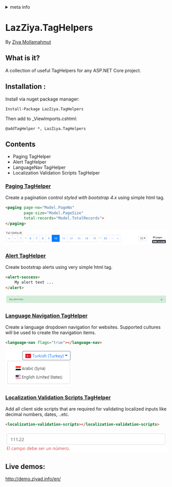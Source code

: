 <!-- meta tags details, will be assigned to meta tags inside header by js -->
<div id="meta-info">
<details><summary>meta info</summary>

> * Title: <i id="md-title">LazZiya.TagHelpers</i>
> * Keywords: <i id="md-keywords">asp.net-core, taghelpers, paging, alerts, language, dropdown, localization, valdiation, scripts</i>
> * Description: <i id="md-description">A collection of usefull tag helpers for every Asp.Net Core web app.</i>
> * Author: <i id="md-author">Ziya Mollamahmut</i>
> * Date: <i id="md-date">27-Mar-2020</i>
> * Image: <i id="md-image">https://github.com/LazZiya/Docs/raw/master/LazZiya.TagHelpers/v4.0/images/lazziya-tagheleprs-logo.png</i>
> * Image-alt: <i id="md-image-alt">LazZiya.TagHelpers Logo</i>
> * Version: <i id="md-version">v4.0</i>

</details>
</div>

# LazZiya.TagHelpers

By [Ziya Mollamahmut](https://github.com/LazZiya)

## What is it?
A collection of useful TagHelpers for any ASP.NET Core project.

## Installation :

Install via nuget package manager:
````
Install-Package LazZiya.TagHelpers
````

Then add to _ViewImports.cshtml:
````razor
@addTagHelper *, LazZiya.TagHelpers
````

## Contents
- Paging TagHelper
- Alert TagHelper
- LanguageNav TagHelper
- Localization Validation Scripts TagHelper

### [Paging TagHelper][1]
Create a pagination control _styled with bootstrap 4.x_ using simple html tag.

````html
<paging page-no="Model.PageNo" 
        page-size="Model.PageSize"
        total-records="Model.TotalRecords">
</paging>
````
[![PagingTagHelper default](https://github.com/LazZiya/Docs/raw/master/LazZiya.TagHelpers/v4.0/images/paging-tag-helper-full.PNG)][1]

### [Alert TagHelper ][2]
Create bootstrap alerts using very simple html tag.

````html
<alert-success>
    My alert text ...
</alert>
````
[![AlertTagHelper - success](https://github.com/LazZiya/Docs/raw/master/LazZiya.TagHelpers/v4.0/images/alert-taghelper-success.PNG)][2]

### [Language Navigation TagHelper][3]
Create a language dropdown navigation for websites. Supported cultures will be used to create the navigation items.

````html
<language-nav flags="true"></language-nav>
````
[![LanguageNavTagHelper with flags](https://github.com/LazZiya/Docs/raw/master/LazZiya.TagHelpers/v4.0/images/languagenav-taghelper-with-flags.PNG)][3]

### [Localization Validation Scripts TagHelper][4]
Add all client side scripts that are required for validating localized inputs like decimal numbers, dates, ..etc.
````html
<localization-validation-scripts></localization-validation-scripts>
````
[![Localization number es](https://github.com/LazZiya/Docs/raw/master/LazZiya.TagHelpers/v4.0/images/localization-validiation-scripts-number-es.PNG)][4]

## Live demos:
http://demo.ziyad.info/en/

[1]:Paging-TagHelper-Basic-Setup.md
[2]:Alerts-TagHelper-Front-end-Alerts.md
[3]:LanguageNav-TagHelper-Setup.md
[4]:LocalizationValidationScripts-TagHelper-Setup.md
